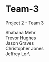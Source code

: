 # Team-3
Project 2 - Team 3

Shabana Mehr\
Trevor Hughes\
Jason Graves\
Christopher Jones\
Jeffrey Lor\
